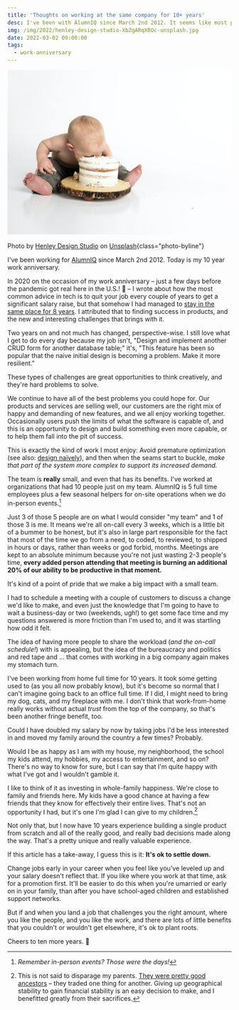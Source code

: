 ```yaml
---
title: 'Thoughts on working at the same company for 10+ years'
desc: I've been with AlumnIQ since March 2nd 2012. It seems like most people these days would tell you that's a terrible idea.
img: /img/2022/henley-design-studio-XbZgARqXROc-unsplash.jpg
date: 2022-03-02 09:00:00
tags:
  - work-anniversary
---
```


![Baby chowing down on birthday cake](/img/2022/henley-design-studio-XbZgARqXROc-unsplash.jpg)

Photo by <a href="https://unsplash.com/@henleydesign?utm_source=unsplash&utm_medium=referral&utm_content=creditCopyText">Henley Design Studio</a> on <a href="https://unsplash.com/?utm_source=unsplash&utm_medium=referral&utm_content=creditCopyText">Unsplash</a>{class="photo-byline"}

I've been working for [AlumnIQ][iq] since March 2nd 2012. Today is my 10 year work anniversary.

In 2020 on the occasion of my work anniversary &ndash; just a few days before the pandemic got real here in the U.S.! 😬 &ndash; I wrote about how the most common advice in tech is to quit your job every couple of years to get a significant salary raise, but that somehow I had managed to [stay in the same place for 8 years][8y]. I attributed that to finding success in products, and the new and interesting challenges that brings with it.

Two years on and not much has changed, perspective-wise. I still love what I get to do every day because my job isn't, "Design and implement another CRUD form for another database table;" it's, "This feature has been so popular that the naive initial design is becoming a problem. Make it more resilient."

These types of challenges are great opportunities to think creatively, and they're hard problems to solve.

We continue to have all of the best problems you could hope for. Our products and services are selling well, our customers are the right mix of happy and demanding of new features, and we all enjoy working together. Occasionally users push the limits of what the software is capable of, and this is an opportunity to design and build something even more capable, or to help them fall into the pit of success.

This is exactly the kind of work I most enjoy: Avoid premature optimization (see also: [design naïvely][dn]), and then when the seams start to buckle, _make that part of the system more complex to support its increased demand._

The team is **really** small, and even that has its benefits. I've worked at organizations that had 10 people just on my team. AlumnIQ is 5 full time employees plus a few seasonal helpers for on-site operations when we do in-person events.[^1]

[^1]: _Remember in-person events? Those were the days!_

Just 3 of those 5 people are on what I would consider "my team" and 1 of those 3 is me. It means we're all on-call every 3 weeks, which is a little bit of a bummer to be honest, but it's also in large part responsible for the fact that most of the time we go from a need, to coded, to reviewed, to shipped in hours or days, rather than weeks or god forbid, months. Meetings are kept to an absolute minimum because you're not just wasting 2-3 people's time, **every added person attending that meeting is burning an additional 20% of our ability to be productive in that moment.**

It's kind of a point of pride that we make a big impact with a small team.

I had to schedule a meeting with a couple of customers to discuss a change we'd like to make, and even just the knowledge that I'm going to have to wait a business-day or two (weekends, ugh!) to get some face time and my questions answered is more friction than I'm used to, and it was startling how odd it felt.

The idea of having more people to share the workload (_and the on-call schedule!_) with is appealing, but the idea of the bureaucracy and politics and red tape and ... that comes with working in a big company again makes my stomach turn.

I've been working from home full time for 10 years. It took some getting used to (as you all now probably know), but it's become so normal that I can't imagine going back to an office full time. If I did, I might need to bring my dog, cats, and my fireplace with me. I don't think that work-from-home really works without actual _trust_ from the top of the company, so that's been another fringe benefit, too.

Could I have doubled my salary by now by taking jobs I'd be less interested in and moved my family around the country a few times? Probably.

Would I be as happy as I am with my house, my neighborhood, the school my kids attend, my hobbies, my access to entertainment, and so on? There's no way to know for sure, but I can say that I'm quite happy with what I've got and I wouldn't gamble it.

I like to think of it as investing in whole-family happiness. We're close to family and friends here. My kids have a good chance at having a few friends that they know for effectively their entire lives. That's not an opportunity I had, but it's one I'm glad I can give to my children.[^2]

Not only that, but I now have 10 years experience building a single product from scratch and all of the really good, and really bad decisions made along the way. That's a pretty unique and really valuable experience.

If this article has a take-away, I guess this is it: **It's ok to settle down.**

Change jobs early in your career when you feel like you've leveled up and your salary doesn't reflect that. If you like where you work at that time, ask for a promotion first. It'll be easier to do this when you're umarried or early on in your family, than after you have school-aged children and established support networks.

But if and when you land a job that challenges you the right amount, where you like the people, and you like the work, and there are lots of little benefits that you couldn't or wouldn't get elsewhere, it's ok to plant roots.

Cheers to ten more years. 🍻

[^2]: This is not said to disparage my parents. [They were pretty good ancestors](https://twitter.com/AdamMGrant/status/1494708914922954759) &ndash; they traded one thing for another. Giving up geographical stability to gain financial stability is an easy decision to make, and I benefitted greatly from their sacrifices.

[iq]: https://www.alumniq.com
[8y]: /blog/2020/challenge-breeds-stability/
[dn]: /blog/2022/design-naively/
